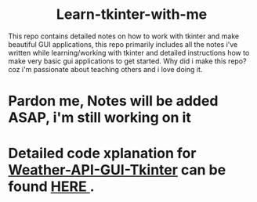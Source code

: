 <h1 align='center'>Learn-tkinter-with-me</h1>
This repo contains detailed notes on how to work with tkinter and make beautiful GUI applications, this repo primarily includes all the notes i've written while learning/working with tkinter and  detailed instructions how to make very basic gui applications to get started. Why did i make this repo? coz i'm passionate about teaching others and i love doing it.

# Pardon me, Notes will be added ASAP, i'm still working on it
# Detailed code xplanation for <a href='https://github.com/sasivatsal7122/Weather-API-GUI-Tkinter'>Weather-API-GUI-Tkinter</a> can be found <a href='https://harshamalla.github.io/weather-api-notes/'> HERE </a>.
